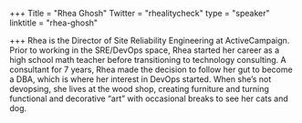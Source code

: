 +++
Title = "Rhea Ghosh"
Twitter = "rhealitycheck"
type = "speaker"
linktitle = "rhea-ghosh"

+++
Rhea is the Director of Site Reliability Engineering at ActiveCampaign. Prior to working in the SRE/DevOps space, Rhea started her career as a high school math teacher before transitioning to technology consulting. A consultant for 7 years, Rhea made the decision to follow her gut to become a DBA, which is where her interest in DevOps started. When she’s not devopsing, she lives at the wood shop, creating furniture and turning functional and decorative “art” with occasional breaks to see her cats and dog.
